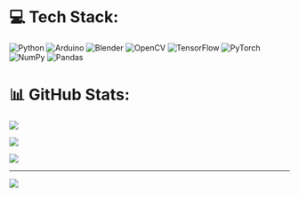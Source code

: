 # 💻 Tech Stack:

![Python](https://img.shields.io/badge/python-3670A0?style=flat-square&logo=python&logoColor=ffdd54) ![Arduino](https://img.shields.io/badge/-Arduino-00979D?style=flat-square&logo=Arduino&logoColor=white) ![Blender](https://img.shields.io/badge/blender-%23F5792A.svg?style=flat-square&logo=blender&logoColor=white) ![OpenCV](https://img.shields.io/badge/opencv-%23white.svg?style=flat-square&logo=opencv&logoColor=white) ![TensorFlow](https://img.shields.io/badge/TensorFlow-%23FF6F00.svg?style=flat-square&logo=TensorFlow&logoColor=white) ![PyTorch](https://img.shields.io/badge/PyTorch-%23EE4C2C.svg?style=flat-square&logo=PyTorch&logoColor=white) ![NumPy](https://img.shields.io/badge/numpy-%23013243.svg?style=flat-square&logo=numpy&logoColor=white) ![Pandas](https://img.shields.io/badge/pandas-%23150458.svg?style=flat-square&logo=pandas&logoColor=white)

# 📊 GitHub Stats:

![](https://github-readme-streak-stats.herokuapp.com/?user=kotdanissimo&theme=tokyonight&hide_border=false)<br/>

![](https://github-contributor-stats.vercel.app/api?username=kotdanissimo&limit=5&theme=tokyonight&combine_all_yearly_contributions=true)

![](https://github-readme-stats.vercel.app/api/top-langs/?username=kotdanissimo&theme=tokyonight&hide_border=false&include_all_commits=false&count_private=false&layout=compact)

---

[![](https://visitcount.itsvg.in/api?id=kotdanissimo&icon=5&color=6)](https://visitcount.itsvg.in)
